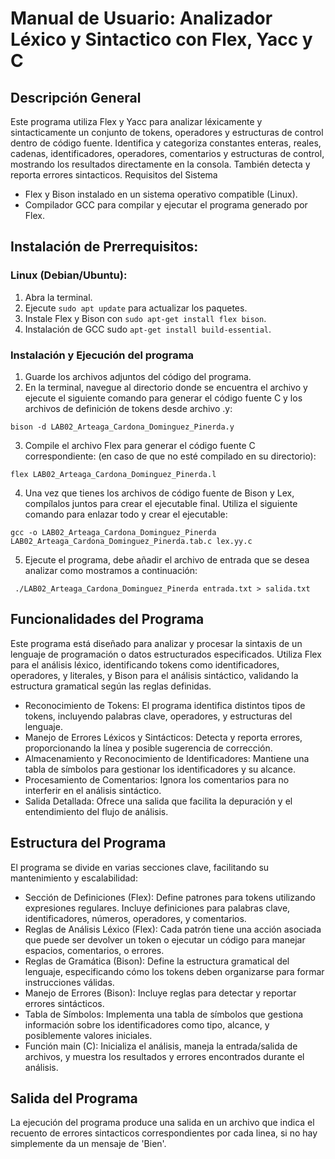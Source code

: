 # Manual de Usuario: Analizador Léxico y Sintactico con Flex, Yacc y C
## Descripción General
Este programa utiliza Flex y Yacc para analizar léxicamente y sintacticamente un conjunto de tokens, operadores y estructuras de control dentro de código fuente. Identifica y categoriza constantes enteras, reales, cadenas, identificadores, operadores, comentarios y estructuras de control, mostrando los resultados directamente en la consola. También detecta y reporta errores sintacticos.
Requisitos del Sistema

  -	Flex y Bison instalado en un sistema operativo compatible (Linux).
  -	Compilador GCC para compilar y ejecutar el programa generado por Flex.

## Instalación de Prerrequisitos:

### Linux (Debian/Ubuntu):

  1.	Abra la terminal.
  2.	Ejecute `sudo apt update` para actualizar los paquetes.
  3.	Instale Flex y Bison con `sudo apt-get install flex bison`.
  4.	Instalación de GCC sudo `apt-get install build-essential`.

### Instalación y Ejecución del programa

  1.	Guarde los archivos adjuntos del código del programa.
  2.	En la terminal, navegue al directorio donde se encuentra el archivo y ejecute el siguiente comando para generar el código fuente C y los archivos de definición de tokens desde archivo .y:

  `bison -d LAB02_Arteaga_Cardona_Dominguez_Pinerda.y`

  3.	Compile el archivo Flex para generar el código fuente C correspondiente: (en caso de que no esté compilado en su directorio):

  `flex LAB02_Arteaga_Cardona_Dominguez_Pinerda.l`

  4.	Una vez que tienes los archivos de código fuente de Bison y Lex, compílalos juntos para crear el ejecutable final. Utiliza el siguiente comando para enlazar todo y crear el ejecutable:
   
   ` gcc -o LAB02_Arteaga_Cardona_Dominguez_Pinerda LAB02_Arteaga_Cardona_Dominguez_Pinerda.tab.c lex.yy.c `

  5.	Ejecute el programa, debe añadir el archivo de entrada que se desea analizar como mostramos a continuación:
     
     ./LAB02_Arteaga_Cardona_Dominguez_Pinerda entrada.txt > salida.txt

## Funcionalidades del Programa

Este programa está diseñado para analizar y procesar la sintaxis de un lenguaje de programación o datos estructurados especificados. Utiliza Flex para el análisis léxico, identificando tokens como identificadores, operadores, y literales, y Bison para el análisis sintáctico, validando la estructura gramatical según las reglas definidas.

- Reconocimiento de Tokens: El programa identifica distintos tipos de tokens, incluyendo palabras clave, operadores, y estructuras del lenguaje.
- Manejo de Errores Léxicos y Sintácticos: Detecta y reporta errores, proporcionando la línea y posible sugerencia de corrección.
- Almacenamiento y Reconocimiento de Identificadores: Mantiene una tabla de símbolos para gestionar los identificadores y su alcance.
- Procesamiento de Comentarios: Ignora los comentarios para no interferir en el análisis sintáctico.
- Salida Detallada: Ofrece una salida que facilita la depuración y el entendimiento del flujo de análisis.

## Estructura del Programa

El programa se divide en varias secciones clave, facilitando su mantenimiento y escalabilidad:

- Sección de Definiciones (Flex): Define patrones para tokens utilizando expresiones regulares. Incluye definiciones para palabras clave, identificadores, números, operadores, y comentarios.
- Reglas de Análisis Léxico (Flex): Cada patrón tiene una acción asociada que puede ser devolver un token o ejecutar un código para manejar espacios, comentarios, o errores.
- Reglas de Gramática (Bison): Define la estructura gramatical del lenguaje, especificando cómo los tokens deben organizarse para formar instrucciones válidas.
- Manejo de Errores (Bison): Incluye reglas para detectar y reportar errores sintácticos.
- Tabla de Símbolos: Implementa una tabla de símbolos que gestiona información sobre los identificadores como tipo, alcance, y posiblemente valores iniciales.
- Función main (C): Inicializa el análisis, maneja la entrada/salida de archivos, y muestra los resultados y errores encontrados durante el análisis.

## Salida del Programa

La ejecución del programa produce una salida en un archivo que indica el recuento de errores sintacticos correspondientes por cada linea, si no hay simplemente da un mensaje de 'Bien'.
